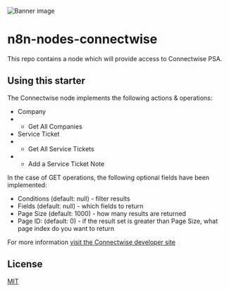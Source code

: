 ![Banner image](https://user-images.githubusercontent.com/10284570/173569848-c624317f-42b1-45a6-ab09-f0ea3c247648.png)

# n8n-nodes-connectwise

This repo contains a node which will provide access to Connectwise PSA.

## Using this starter

The Connectwise node implements the following actions &amp; operations:

- Company
- - Get All Companies
- Service Ticket
- - Get All Service Tickets
- - Add a Service Ticket Note

In the case of GET operations, the following optional fields have been implemented:

- Conditions (default: null) - filter results
- Fields (default: null) - which fields to return
- Page Size (default: 1000) - how many results are returned
- Page ID: (default: 0) - if the result set is greater than Page Size, what page index do you want to return

For more information [visit the Connectwise developer site](https://developer.connectwise.com/)

## License

[MIT](https://github.com/itlocker/n8n-connectwise/blob/master/LICENSE.md)
